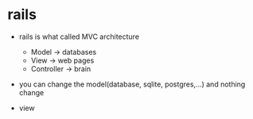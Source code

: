 # rails

- rails is what called MVC architecture

  - Model -> databases
  - View -> web pages
  - Controller -> brain

- you can change the model(database, sqlite, postgres,...) and nothing change
- view
